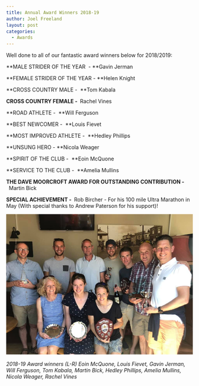 ```yaml
---
title: Annual Award Winners 2018-19
author: Joel Freeland
layout: post
categories:
  - Awards
---
```


Well done to all of our fantastic award winners below for 2018/2019:

**MALE STRIDER OF THE YEAR&nbsp; -&nbsp;**Gavin Jerman

**FEMALE STRIDER OF THE YEAR -&nbsp;**Helen Knight

**CROSS COUNTRY MALE -&nbsp;&nbsp;**Tom Kabala

**CROSS COUNTRY FEMALE -&nbsp;**&nbsp;Rachel Vines

**ROAD ATHLETE -&nbsp;&nbsp;**Will Ferguson

**BEST NEWCOMER -&nbsp;&nbsp;**Louis Fievet

**MOST IMPROVED ATHLETE -&nbsp;&nbsp;**Hedley Phillips&nbsp;

**UNSUNG HERO -&nbsp;**Nicola Weager&nbsp;

**SPIRIT OF THE CLUB -&nbsp;&nbsp;**Eoin McQuone

**SERVICE TO THE CLUB -&nbsp;&nbsp;**Amelia Mullins

**THE DAVE MOORCROFT AWARD FOR OUTSTANDING CONTRIBUTION -&nbsp;**&nbsp;Martin Bick&nbsp;

**SPECIAL ACHIEVEMENT -&nbsp;**&nbsp;Rob Bircher - For his 100 mile Ultra Marathon in May (With special thanks to Andrew Paterson for his support)!

<img src="/Images/2019/07/65823609_10102887805686661_142917283042295808_n.jpg" alt="2018-19 Award winners (L-R) Eoin McQuone, Louis Fievet, Gavin Jerman, Will Ferguson, Tom Kabala, Martin Bick, Hedley Phillips, Amelia Mullins, Nicola Weager, Rachel Vines" /> 

_2018-19 Award winners (L-R) Eoin McQuone, Louis Fievet, Gavin Jerman, Will Ferguson, Tom Kabala, Martin Bick, Hedley Phillips, Amelia Mullins, Nicola Weager, Rachel Vines_
